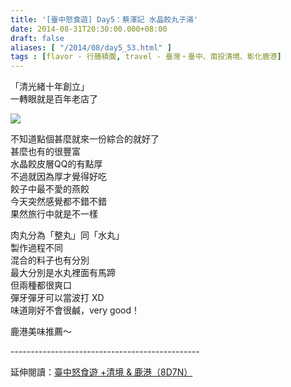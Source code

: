 ```yaml
---
title: '[臺中怒食遊] Day5：蔡澤記 水晶餃丸子湯'
date: 2014-08-31T20:30:00.000+08:00
draft: false
aliases: [ "/2014/08/day5_53.html" ]
tags : [flavor - 行膳積腹, travel - 臺灣・臺中、南投清境、彰化鹿港]
---
```


「清光緒十年創立」  
一轉眼就是百年老店了  

![](/images/taichung5t.jpg)

不知道點個甚麼就來一份綜合的就好了  
甚麼也有的很豐富  
水晶餃皮層QQ的有點厚  
不過就因為厚才覺得好吃  
餃子中最不愛的燕餃  
今天突然感覺都不錯不錯  
果然旅行中就是不一樣

肉丸分為「整丸」同「水丸」  
製作過程不同  
混合的料子也有分別  
最大分別是水丸裡面有馬蹄  
但兩種都很爽口  
彈牙彈牙可以當波打 XD  
味道剛好不會很鹹，very good！

  

鹿港美味推薦～  
  
\-----------------------------------------------  
  
延伸閱讀：[臺中怒食遊 +清境 & 鹿港（8D7N）](https://hidie.net/taichung8d7n/)

